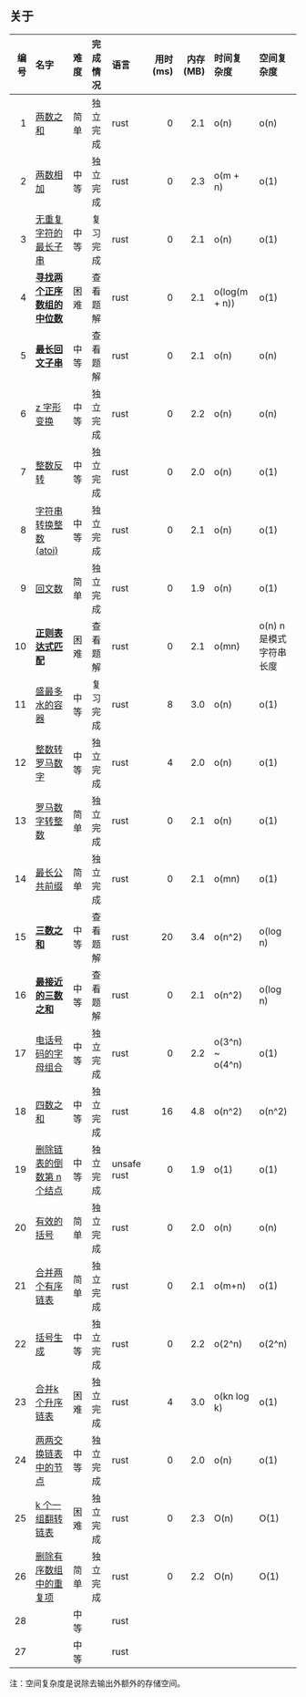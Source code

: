## 关于

| 编号 | 名字                                                                                 | 难度 | 完成情况 | 语言        | 用时(ms) | 内存(MB) | 时间复杂度      | 空间复杂度             |
|-----:|:-------------------------------------------------------------------------------------|:-----|:---------|:------------|---------:|---------:|:----------------|:-----------------------|
|    1 | [两数之和](./0001.two-sum.rust/src/lib.rs)                                           | 简单 | 独立完成 | rust        |        0 |      2.1 | o(n)            | o(n)                   |
|    2 | [两数相加](./0002.add-two-numbers.rust/src/lib.rs)                                   | 中等 | 独立完成 | rust        |        0 |      2.3 | o(m + n)        | o(1)                   |
|    3 | [无重复字符的最长子串](./0003.length-of-longest-substring.rust/src/lib.rs)           | 中等 | 复习完成 | rust        |        0 |      2.1 | o(n)            | o(1)                   |
|    4 | [**寻找两个正序数组的中位数**](./0004.median-of-two-sorted-arrays.rust/src/lib.rs)   | 困难 | 查看题解 | rust        |        0 |      2.1 | o(log(m + n))   | o(1)                   |
|    5 | [**最长回文子串**](./0005.longest-palindromic-substring.rust/src/lib.rs)             | 中等 | 查看题解 | rust        |        0 |      2.1 | o(n)            | o(n)                   |
|    6 | [z 字形变换](./0006.zigzag-conversion.rust/src/lib.rs)                               | 中等 | 独立完成 | rust        |        0 |      2.2 | o(n)            | o(n)                   |
|    7 | [整数反转](./0007.reverse-integer.rust/src/lib.rs)                                   | 中等 | 独立完成 | rust        |        0 |      2.0 | o(n)            | o(1)                   |
|    8 | [字符串转换整数 (atoi)](./0008.string-to-integer-atoi.rust/src/lib.rs)               | 中等 | 独立完成 | rust        |        0 |      2.1 | o(n)            | o(1)                   |
|    9 | [回文数](./0009.palindrome-number.rust/src/lib.rs)                                   | 简单 | 独立完成 | rust        |        0 |      1.9 | o(n)            | o(1)                   |
|   10 | [**正则表达式匹配**](./0010.regular-expression-matching.rust/src/lib.rs)             | 困难 | 查看题解 | rust        |        0 |      2.1 | o(mn)           | o(n) n是模式字符串长度 |
|   11 | [盛最多水的容器](./0011.container-with-most-water.rust/src/lib.rs)                   | 中等 | 复习完成 | rust        |        8 |      3.0 | o(n)            | o(1)                   |
|   12 | [整数转罗马数字](./0012.integer-to-roman.rust/src/lib.rs)                            | 中等 | 独立完成 | rust        |        4 |      2.0 | o(n)            | o(1)                   |
|   13 | [罗马数字转整数](./0013.roman-to-integer.rust/src/lib.rs)                            | 简单 | 独立完成 | rust        |        0 |      2.1 | o(n)            | o(1)                   |
|   14 | [最长公共前缀](./0014.longest-common-prefix.rust/src/lib.rs)                         | 简单 | 独立完成 | rust        |        0 |      2.1 | o(mn)           | o(1)                   |
|   15 | [**三数之和**](./0015.3sum.rust/src/lib.rs)                                          | 中等 | 查看题解 | rust        |       20 |      3.4 | o(n^2)          | o(log n)               |
|   16 | [**最接近的三数之和**](./0016.3sum-closest.rust/src/lib.rs)                          | 中等 | 查看题解 | rust        |        0 |      2.1 | o(n^2)          | o(log n)               |
|   17 | [电话号码的字母组合](./0017.letter-combinations-of-a-phone-number.rust/src/lib.rs)   | 中等 | 独立完成 | rust        |        0 |      2.2 | o(3^n) ~ o(4^n) | o(1)                   |
|   18 | [四数之和](./0018.4sum.rust/src/lib.rs)                                              | 中等 | 独立完成 | rust        |       16 |      4.8 | o(n^2)          | o(n^2)                 |
|   19 | [删除链表的倒数第 n 个结点](./0019.remove-nth-node-from-end-of-list.rust/src/lib.rs) | 中等 | 独立完成 | unsafe rust |        0 |      1.9 | o(1)            | o(1)                   |
|   20 | [有效的括号](./0020.valid-parentheses.rust/src/lib.rs)                               | 简单 | 独立完成 | rust        |        0 |      2.0 | o(n)            | o(n)                   |
|   21 | [合并两个有序链表](./0021.merge-two-sorted-lists.rust/src/lib.rs)                    | 简单 | 独立完成 | rust        |        0 |      2.1 | o(m+n)          | o(1)                   |
|   22 | [括号生成](./0022.generate-parentheses.rust/src/lib.rs)                              | 中等 | 独立完成 | rust        |        0 |      2.2 | o(2^n)          | o(2^n)                 |
|   23 | [合并k个升序链表](./0023.merge-k-sorted-lists.rust/src/lib.rs)                       | 困难 | 独立完成 | rust        |        4 |      3.0 | o(kn log k)     | o(1)                   |
|   24 | [两两交换链表中的节点](./0024.swap-nodes-in-pairs.rust/src/lib.rs)                   | 中等 | 独立完成 | rust        |        0 |      2.0 | o(n)            | o(1)                   |
|   25 | [k 个一组翻转链表](./0025.reverse-nodes-in-k-group.rust/src/lib.rs)                  | 困难 | 独立完成 | rust        |        0 |      2.3 | O(n)            | O(1)                   |
|   26 | [删除有序数组中的重复项](./0026.remove-duplicates-from-sorted-array.rust/src/lib.rs) | 简单 | 独立完成 | rust        |        0 |      2.2 | O(n)            | O(1)                   |
|   28 | [](./0028..rust/src/lib.rs)                                                          | 中等 |          | rust        |          |          |                 |                        |
|   27 | [](./0027..rust/src/lib.rs)                                                          | 中等 |          | rust        |          |          |                 |                        |

注：空间复杂度是说除去输出外额外的存储空间。

